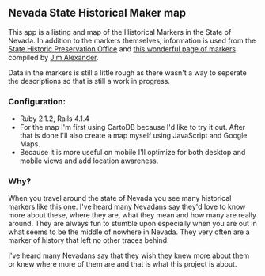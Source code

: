 ## Nevada State Historical Maker map

This app is a listing and map of the Historical Markers in the State of Nevada. In addition to the markers themselves, information is used from the [State Historic Preservation Office](http://shpo.nv.gov/home/historical-markers) and [this wonderful page of markers](http://www.oiccam.com/reno/historical_markers/nvmarkers/number.htm) compiled by [Jim Alexander](http://www.oiccam.com/reno/historical_markers/nvmarkers/).

Data in the markers is still a little rough as there wasn't a way to seperate the descriptions so that is still a work in progress.

### Configuration:
* Ruby 2.1.2, Rails 4.1.4
* For the map I'm first using CartoDB because I'd like to try it out. After that is done I'll also create a map myself using JavaScript and Google Maps.
* Because it is more useful on mobile I'll optimize for both desktop and mobile views and add location awareness.

### Why?
When you travel around the state of Nevada you see many historical markers like [this one](https://www.flickr.com/photos/quikbeam/192446147). I've heard many Nevadans say they'd love to know more about these, where they are, what they mean and how many are really around. They are always fun to stumble upon especially when you are out in what seems to be the middle of nowhere in Nevada. They very often are a marker of history that left no other traces behind. 

I've heard many Nevadans say that they wish they knew more about them or knew where more of them are and that is what this project is about. 



